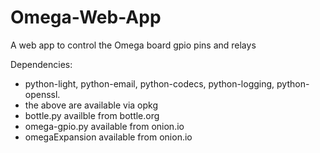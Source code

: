 # Omega-Web-App
A web app to control the Omega board gpio pins and relays

Dependencies:
-   python-light, python-email, python-codecs, python-logging, python-openssl.
 -   the above are available via opkg
-   bottle.py availble from bottle.org
-   omega-gpio.py available from onion.io
-  omegaExpansion available from onion.io
